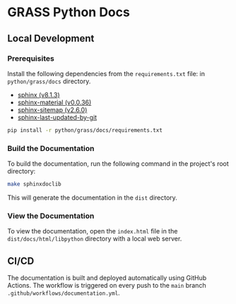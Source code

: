 # GRASS Python Docs

## Local Development

### Prerequisites

Install the following dependencies from the `requirements.txt` file: in
`python/grass/docs` directory.

* [sphinx (v8.1.3)](https://www.sphinx-doc.org/en/master/changes/8.1.html)
* [sphinx-material (v0.0.36)](https://bashtage.github.io/sphinx-material/)
* [sphinx-sitemap (v2.6.0)](https://sphinx-sitemap.readthedocs.io/en/latest/)
* [sphinx-last-updated-by-git](hhttps://github.com/mgeier/sphinx-last-updated-by-git/)

```bash
pip install -r python/grass/docs/requirements.txt
```

### Build the Documentation

To build the documentation, run the following command in the project's root
directory:

```bash
make sphinxdoclib
```

This will generate the documentation in the `dist` directory.

### View the Documentation

To view the documentation, open the `index.html` file in the
`dist/docs/html/libpython`
directory with a local web server.

## CI/CD

The documentation is built and deployed automatically using GitHub Actions.
The workflow is triggered on every push to the `main` branch `.github/workflows/documentation.yml`.
